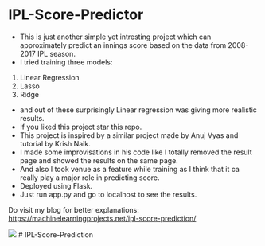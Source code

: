 # IPL-Score-Predictor

- This is just another simple yet intresting project which can approximately predict an innings score based on the data from 2008-2017 IPL season.  
- I tried training three models:  
 1. Linear Regression  
 2. Lasso  
 3. Ridge  
- and out of these surprisingly Linear regression was giving more realistic results.  
- If you liked this project star this repo.  
- This project is inspired by a similar project made by Anuj Vyas and tutorial by Krish Naik.  
- I made some improvisations in his code like I totally removed the result page and showed the results on the same page.  
- And also I took venue as a feature while training as I think that it ca really play a major role in predicting score.  
- Deployed using Flask.  
- Just run app.py and go to localhost to see the results.  

Do visit my blog for better explanations: https://machinelearningprojects.net/ipl-score-prediction/

![](ipl.gif)
#   I P L - S c o r e - P r e d i c t i o n  
 